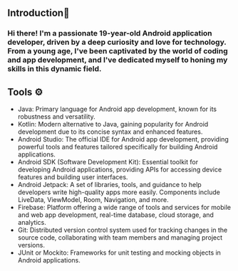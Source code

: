 ## Introduction🤵
### Hi there! I'm a passionate 19-year-old Android application developer, driven by a deep curiosity and love for technology. From a young age, I've been captivated by the world of coding and app development, and I've dedicated myself to honing my skills in this dynamic field.

## Tools ⚙️
*  Java: Primary language for Android app development, known for its robustness and versatility.
* Kotlin: Modern alternative to Java, gaining popularity for Android development due to its concise syntax and enhanced features.
* Android Studio: The official IDE for Android app development, providing powerful tools and features tailored specifically for building Android applications.
* Android SDK (Software Development Kit): Essential toolkit for developing Android applications, providing APIs for accessing device features and building user interfaces.
* Android Jetpack: A set of libraries, tools, and guidance to help developers write high-quality apps more easily. Components include LiveData, ViewModel, Room, Navigation, and more.
* Firebase: Platform offering a wide range of tools and services for mobile and web app development, real-time database, cloud storage, and analytics.
* Git: Distributed version control system used for tracking changes in the source code, collaborating with team members and managing project versions.
* JUnit or Mockito: Frameworks for unit testing and mocking objects in Android applications. 
